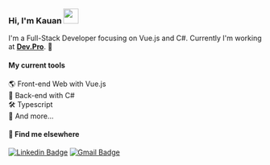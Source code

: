 ### Hi, I'm Kauan <img src="https://media.giphy.com/media/hvRJCLFzcasrR4ia7z/giphy.gif" width="30" >

I'm a Full-Stack Developer focusing on Vue.js and C#. Currently I'm working at <strong>[Dev.Pro](https://dev.pro/)</strong>. 🚀

#### My current tools 

<!-- 📲 Front-end Mobile with React Native <br> -->
🌎 Front-end Web with Vue.js <br>
📡 Back-end with C# <br>
🛠️ Typescript  
🧰 And more...  

#### 💬 Find me elsewhere

[![Linkedin Badge](https://img.shields.io/badge/-Linkedin-blue?style=flat-square&logo=Linkedin&logoColor=white&link=https://www.linkedin.com/in/kauanhindlmayer/)](https://www.linkedin.com/in/kauanhindlmayer/) 
[![Gmail Badge](https://img.shields.io/badge/-kauanhindlmayer07@gmail.com-c14438?style=flat-square&logo=Gmail&logoColor=white&link=mailto:kauanhindlmayer07@gmail.com)](mailto:kauanhindlmayer07@gmail.com)
